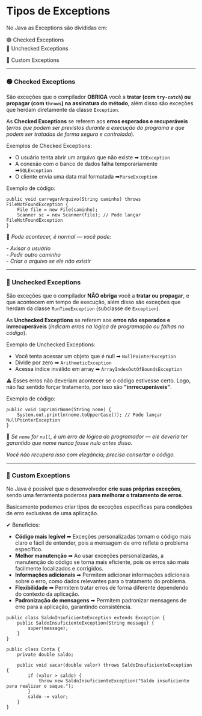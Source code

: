 # Tipos de Exceptions

No Java as Exceptions são divididas em:  

🟢 Checked Exceptions  
🔴 Unchecked Exceptions  

🎨 Custom Exceptions

---

### 🟢 Checked Exceptions

São exceções que o compilador **OBRIGA** você a **tratar (com `try-catch`) ou propagar (com `throws`) na assinatura do método**, além disso são exceções que herdam diretamente da classe `Exception`.  

As **Checked Exceptions** se referem aos **erros esperados e recuperáveis** (_erros que podem ser previstos durante a execução do programa e que podem ser tratadas de forma segura e controlada_).

Exemplos de Checked Exceptions:  
- O usuário tenta abrir um arquivo que não existe ➡ `IOException`
- A conexão com o banco de dados falha temporariamente ➡`SQLException`
- O cliente envia uma data mal formatada ➡`ParseException`

Exemplo de código:  

```
public void carregarArquivo(String caminho) throws FileNotFoundException {
    File file = new File(caminho);
    Scanner sc = new Scanner(file); // Pode lançar FileNotFoundException
}
```
🧠  _Pode acontecer, é normal — você pode:_

_- Avisar o usuário_  
_- Pedir outro caminho_  
_- Criar o arquivo se ele não existir_  


---

### 🔴 Unchecked Exceptions

São exceções que o compilador **NÃO obriga** você a **tratar ou propagar**, e que acontecem em tempo de execução, além disso são exceções que herdam da classe `RunTimeException` (subclasse de `Exception`).  

As **Unchecked Exceptions** se referem aos **erros não esperados e inrrecuperáveis** (_indicam erros na lógica de programação ou falhas no código_).

Exemplo de Unchecked Exceptions:
- Você tenta acessar um objeto que é null ➡ `NullPointerException`
- Divide por zero ➡ `ArithmeticException`
- Acessa índice inválido em array ➡ `ArrayIndexOutOfBoundsException`

⚠ Esses erros não deveriam acontecer se o código estivesse certo. Logo, não faz sentido forçar tratamento, por isso são **"inrrecuperáveis"**.

Exemplo de código:
```
public void imprimirNome(String nome) {
    System.out.println(nome.toUpperCase()); // Pode lançar NullPointerException
}
```
🧠 _Se `nome` for `null`, é um erro de lógica do programador — ele deveria ter garantido que nome nunca fosse nulo antes disso._

_Você não recupera isso com elegância; precisa consertar o código._

---

### 🎨 Custom Exceptions

No Java é possivel que o desenvolvedor **crie suas próprias exceções**, sendo uma ferramenta poderosa **para melhorar o tratamento de erros**.  

Basicamente podemos criar tipos de exceções específicas para condições de erro exclusivas de uma aplicação.

✔ Benefícios:  
- **Código mais legível** ➡ Exceções personalizadas tornam o código mais claro e fácil de entender, pois a mensagem de erro reflete o problema específico. 
- **Melhor manutenção** ➡ Ao usar exceções personalizadas, a manutenção do código se torna mais eficiente, pois os erros são mais facilmente localizados e corrigidos. 
- **Informações adicionais** ➡ Permitem adicionar informações adicionais sobre o erro, como dados relevantes para o tratamento do problema. 
- **Flexibilidade** ➡ Permitem tratar erros de forma diferente dependendo do contexto da aplicação. 
- **Padronização de mensagens** ➡ Permitem padronizar mensagens de erro para a aplicação, garantindo consistência.

```
public class SaldoInsuficienteException extends Exception {
    public SaldoInsuficienteException(String message) {
        super(message);
    }
}
```
```
public class Conta {
    private double saldo;

    public void sacar(double valor) throws SaldoInsuficienteException {
        if (valor > saldo) {
            throw new SaldoInsuficienteException("Saldo insuficiente para realizar o saque.");
        }
        saldo -= valor;
    }
}
```
